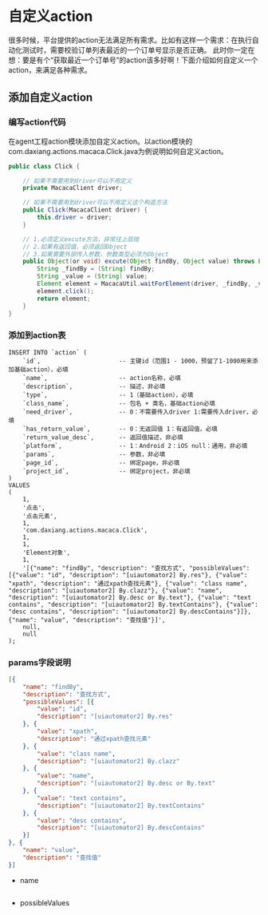 # 自定义action

很多时候，平台提供的action无法满足所有需求。比如有这样一个需求：在执行自动化测试时，需要校验订单列表最近的一个订单号显示是否正确。
此时你一定在想：要是有个“获取最近一个订单号”的action该多好啊！下面介绍如何自定义一个action，来满足各种需求。

## 添加自定义action

### 编写action代码
在agent工程action模块添加自定义action。以action模块的com.daxiang.actions.macaca.Click.java为例说明如何自定义action。
```java
public class Click {

    // 如果不需要用到driver可以不用定义
    private MacacaClient driver;

    // 如果不需要用到driver可以不用定义这个构造方法
    public Click(MacacaClient driver) {
        this.driver = driver;
    }

    // 1.必须定义excute方法，异常往上层抛
    // 2.如果有返回值，必须返回Object
    // 3.如果需要外部传入参数，参数类型必须为Object
    public Object(or void) excute(Object findBy, Object value) throws Exception {
        String _findBy = (String) findBy;
        String _value = (String) value;
        Element element = MacacaUtil.waitForElement(driver, _findBy, _value, ImplicitlyWait.DEFAULT_MILLISECOND);
        element.click();
        return element;
    }
}
```

### 添加到action表
```
INSERT INTO `action` (
	`id`,                      -- 主键id（范围1 - 1000，预留了1-1000用来添加基础action），必填
	`name`,                    -- action名称，必填
	`description`,             -- 描述，非必填
	`type`,                    -- 1（基础action），必填
	`class_name`,              -- 包名 + 类名，基础action必填
	`need_driver`,             -- 0：不需要传入driver 1:需要传入driver，必填
	`has_return_value`,        -- 0：无返回值 1：有返回值，必填
	`return_value_desc`,       -- 返回值描述，非必填
	`platform`,                -- 1：Android 2：iOS null：通用，非必填
	`params`,                  -- 参数，非必填
    `page_id`,                 -- 绑定page，非必填
    `project_id`,              -- 绑定project，非必填
)
VALUES
(
    1,
    '点击',
    '点击元素',
    1,
    'com.daxiang.actions.macaca.Click',
    1,
    1,
    'Element对象',
    1,
    '[{"name": "findBy", "description": "查找方式", "possibleValues": [{"value": "id", "description": "[uiautomator2] By.res"}, {"value": "xpath", "description": "通过xpath查找元素"}, {"value": "class name", "description": "[uiautomator2] By.clazz"}, {"value": "name", "description": "[uiautomator2] By.desc or By.text"}, {"value": "text contains", "description": "[uiautomator2] By.textContains"}, {"value": "desc contains", "description": "[uiautomator2] By.descContains"}]}, {"name": "value", "description": "查找值"}]',
    null,
    null
);
```

### params字段说明

```json
[{
	"name": "findBy",
	"description": "查找方式",
	"possibleValues": [{
		"value": "id",
		"description": "[uiautomator2] By.res"
	}, {
		"value": "xpath",
		"description": "通过xpath查找元素"
	}, {
		"value": "class name",
		"description": "[uiautomator2] By.clazz"
	}, {
		"value": "name",
		"description": "[uiautomator2] By.desc or By.text"
	}, {
		"value": "text contains",
		"description": "[uiautomator2] By.textContains"
	}, {
		"value": "desc contains",
		"description": "[uiautomator2] By.descContains"
	}]
}, {
	"name": "value",
	"description": "查找值"
}]
```

* name
<img :src="$withBase('/assets/param_name.png')" class="zoom">

* possibleValues
<img :src="$withBase('/assets/param_possible_values.png')" class="zoom">